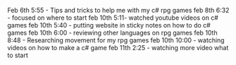 Feb 6th 5:55 - Tips and tricks to help me with my c# rpg games
feb 8th 6:32 - focused on where to start
feb 10th 5:11- watched youtube videos on c# games
feb 10th 5:40 - putting website in sticky notes on how to do c# games
feb 10th 6:00 - reviewing other languages on rpg games
feb 10th 8:48 - Researching movement for my rpg games
feb 10th 10:00 - watching videos on how to make a c# game
feb 11th 2:25 - watching more video what to start